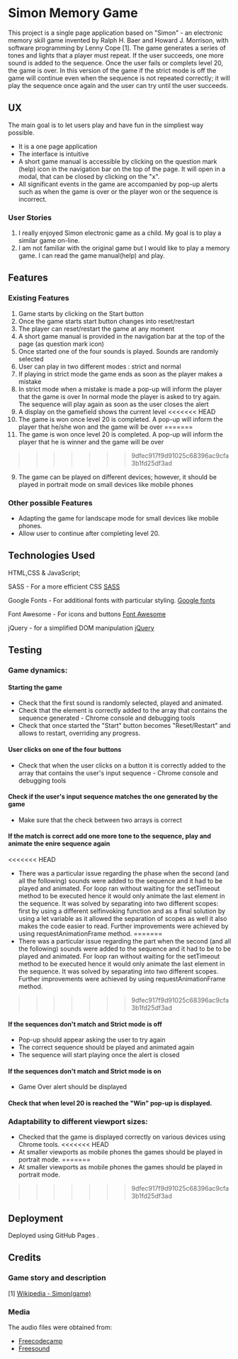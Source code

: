 # Simon Memory Game

This project is a single page application based on "Simon" - an electronic memory skill game invented by
Ralph H. Baer and Howard J. Morrison, with software programming by Lenny Cope [1]. The game generates a series of tones and lights that a player must repeat. 
If the user succeeds, one more sound is added to the sequence. Once the user fails or complets level 20, the game is over. In this version of the game if the 
strict mode is off the game will continue even when the sequence is not repeated correctly; it will play the sequence once again and the user can try until
the user succeeds.	

## UX
The main goal is to let users play and have fun in the simpliest way possible.

* It is a one page application
* The interface is intuitive
* A short game manual is accessible by clicking on the question mark (help) icon in the navigation bar on the top of the page. 
  It will open in a modal, that can be closed by clicking on the "x".
* All significant events in the game are accompanied by pop-up alerts such as when the game is over or the player won or the sequence is incorrect.

### User Stories
1. I really enjoyed Simon  electronic game as a child. My goal is to play a similar game on-line.
2. I am not familiar with the original game but I would like to play a memory game. I can read the game manual(help) and play.

## Features

### Existing Features
1. Game starts by clicking on the Start button
2. Once the game starts start button changes into reset/restart
3. The player can reset/restart the game at any moment
2. A short game manual is provided in the navigation bar at the top of the page (as question mark icon)
3. Once started one of the four sounds is played. Sounds are randomly selected
4. User can play in two different modes : strict and normal
5. If playing in strict mode the game ends as soon as the player makes a mistake
6. In strict mode when a mistake is made a pop-up will inform the player that the game is over
   In normal mode the player is asked to try again. The sequence will play again as soon as the user closes the alert
8. A display on the gamefield shows the current level 
<<<<<<< HEAD
8. The game is won once level 20 is completed. A pop-up will inform the player that he/she won and the game will be over
=======
8. The game is won once level 20 is completed. A pop-up will inform the player that he is winner and the game will be over
>>>>>>> 9dfec917f9d91025c68396ac9cfa3b1fd25df3ad
9. The game can be played on different devices; however, it should be played in portrait mode on small devices like mobile phones

### Other possible Features 

* Adapting the game for landscape mode for small devices like mobile phones.
* Allow user to continue after completing level 20.

## Technologies Used
HTML,CSS & JavaScript;

SASS - For a more efficient CSS
[SASS](https://sass-lang.com/) 

Google Fonts - For additional fonts with particular styling.
[Google fonts](https://fonts.google.com/)

Font Awesome - For icons and buttons
[Font Awesome](https://fontawesome.com/free)

jQuery - for a simplified DOM manipulation
[jQuery](https://jquery.com)

## Testing

### Game dynamics:

#### Starting the game
*  Check that the first sound is randomly selected, played and animated. 
*  Check that the element is correctly added to the array that contains the sequence generated -  Chrome console and debugging tools
*  Check that once started the "Start" button becomes "Reset/Restart" and allows to restart, overriding any progress.

#### User clicks on one of the four buttons
* Check that when the user clicks on a button it is correctly added to the array that contains the user's input sequence - Chrome console and debugging tools

#### Check if the user's input sequence matches the one generated by the game 
* Make sure that the check between two arrays is correct

#### If the match is correct add one more tone to the sequence, play and animate the enire sequence again
<<<<<<< HEAD
* There was a particular issue regarding the phase when the second (and all the following) sounds were added to the sequence and it had to be played and animated.
  For loop ran without waiting for the setTimeout method to be executed hence it would only animate the last element in the sequence.
  It was solved by separating into two different scopes: first by using a different selfinvoking function and as a final solution by using a let variable as it allowed the separation of scopes as well it also makes the code easier to read. 
  Further improvements were achieved by using requestAnimationFrame method.
=======
* There was a particular issue regarding the part when the second (and all the following) sounds were added to the sequence and it had to be to be played and animated.
  For loop ran without waiting for the setTimeout method to be executed hence it would only animate the last element in the sequence.
  It was solved by separating into two different scopes. Further improvements were achieved by using requestAnimationFrame method.
>>>>>>> 9dfec917f9d91025c68396ac9cfa3b1fd25df3ad

#### If the sequences don't match and Strict mode is off 
* Pop-up should appear asking the user to try again
* The correct sequence should be played and animated again
* The sequence will start playing once the alert is closed
  

#### If the sequences don't match and Strict mode is on
* Game Over alert should be displayed

#### Check that when level 20 is reached the "Win" pop-up is displayed.


### Adaptability to different viewport sizes:
* Checked that the game is displayed correctly on various devices using Chrome tools.
<<<<<<< HEAD
* At smaller viewports as mobile phones the games should be played in portrait mode.
=======
* At smaller viewports as mobile phones the games should be played in portrait mode. 
>>>>>>> 9dfec917f9d91025c68396ac9cfa3b1fd25df3ad
 

## Deployment

Deployed using GitHub Pages .


## Credits

### Game story and description
[1] [Wikipedia - Simon(game)](https://en.wikipedia.org/wiki/Simon_(game))

### Media

The audio files were obtained from:
* [Freecodecamp](https://www.freecodecamp.org/)
* [Freesound](http://www.freesound.org/)
